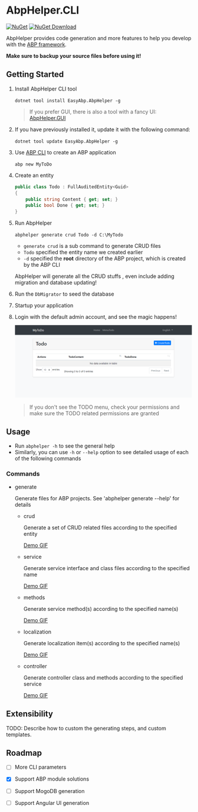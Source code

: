 # AbpHelper.CLI

[![NuGet](https://img.shields.io/nuget/v/EasyAbp.AbpHelper.svg?style=flat-square)](https://www.nuget.org/packages/EasyAbp.AbpHelper)
[![NuGet Download](https://img.shields.io/nuget/dt/EasyAbp.AbpHelper.svg?style=flat-square)](https://www.nuget.org/packages/EasyAbp.AbpHelper)

AbpHelper provides code generation and more features to help you develop with the [ABP framework](https://abp.io).

**Make sure to backup your source files before using it!**

## Getting Started

1. Install AbpHelper CLI tool

    `dotnet tool install EasyAbp.AbpHelper -g`

    > If you prefer GUI, there is also a tool with a fancy UI: [AbpHelper.GUI](https://github.com/EasyAbp/AbpHelper.GUI)

1. If you have previously installed it, update it with the following command:

    `dotnet tool update EasyAbp.AbpHelper -g`

1. Use [ABP CLI](https://docs.abp.io/en/abp/latest/CLI) to create an ABP application

    `abp new MyToDo`

1. Create an entity

    ``` csharp
    public class Todo : FullAuditedEntity<Guid>
    {
        public string Content { get; set; }
        public bool Done { get; set; }
    }

    ```

1. Run AbpHelper

    `abphelper generate crud Todo -d C:\MyTodo`

    * `generate crud` is a sub command to generate CRUD files
    * `Todo` specified the entity name we created earlier
    * `-d` specified the **root** directory of the ABP project, which is created by the ABP CLI

    AbpHelper will generate all the CRUD stuffs , even include adding migration and database updating!

1. Run the `DbMigrator` to seed the database
1. Startup your application
1. Login with the default admin account, and see the magic happens!

    ![running_demo](doc/images/2020-02-10-14-09-22.png)

    > If you don't see the TODO menu, check your permissions and make sure the TODO related permissions are granted

## Usage

* Run `abphelper -h` to see the general help
* Similarly, you can use `-h` or `--help` option to see detailed usage of each of the following commands

### Commands

* generate

  Generate files for ABP projects. See 'abphelper generate --help' for details

  * crud

    Generate a set of CRUD related files according to the specified entity

    [Demo GIF](doc/images/crud.gif)

  * service

    Generate service interface and class files according to the specified name

    [Demo GIF](doc/images/service.gif)

  * methods

    Generate service method(s) according to the specified name(s)

    [Demo GIF](doc/images/methods.gif)

  * localization

    Generate localization item(s) according to the specified name(s)

    [Demo GIF](doc/images/localization.gif)

  * controller

    Generate controller class and methods according to the specified service

    [Demo GIF](doc/images/controller.gif)

## Extensibility

TODO: Describe how to custom the generating steps, and custom templates.

## Roadmap

- [ ] More CLI parameters
- [x] Support ABP module solutions
- [ ] Support MogoDB generation
- [ ] Support Angular UI generation

